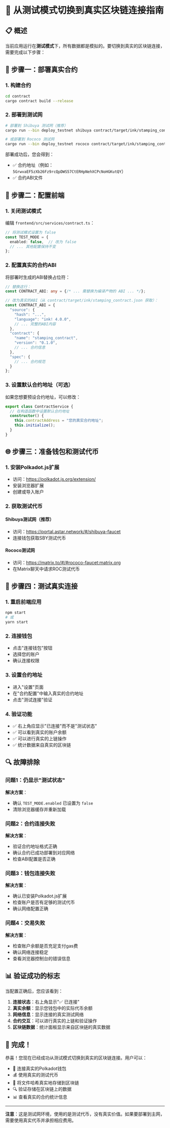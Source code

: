 # 🔗 从测试模式切换到真实区块链连接指南

## 📋 概述

当前应用运行在**测试模式**下，所有数据都是模拟的。要切换到真实的区块链连接，需要完成以下步骤：

## 🚀 步骤一：部署真实合约

### 1. 构建合约
```bash
cd contract
cargo contract build --release
```

### 2. 部署到测试网
```bash
# 部署到 Shibuya 测试网（推荐）
cargo run --bin deploy_testnet shibuya contract/target/ink/stamping_contract.wasm

# 或部署到 Rococo 测试网
cargo run --bin deploy_testnet rococo contract/target/ink/stamping_contract.wasm
```

部署成功后，您会得到：
- ✅ 合约地址（例如：`5GrwvaEF5zXb26Fz9rcQpDWS57CtERHpNehXCPcNoHGKutQY`）
- ✅ 合约ABI文件

## 🔧 步骤二：配置前端

### 1. 关闭测试模式

编辑 `frontend/src/services/contract.ts`：

```typescript
// 将测试模式设置为 false
const TEST_MODE = {
  enabled: false,  // 改为 false
  // ... 其他配置保持不变
};
```

### 2. 配置真实的合约ABI

将部署时生成的ABI替换占位符：

```typescript
// 替换这行：
const CONTRACT_ABI: any = {/* ... 需替换为编译产物的 ABI ... */};

// 改为真实的ABI（从 contract/target/ink/stamping_contract.json 获取）：
const CONTRACT_ABI = {
  "source": {
    "hash": "...",
    "language": "ink! 4.0.0",
    // ... 完整的ABI内容
  },
  "contract": {
    "name": "stamping_contract",
    "version": "0.1.0",
    // ... 合约信息
  },
  "spec": {
    // ... 合约规范
  }
};
```

### 3. 设置默认合约地址（可选）

如果您想要预设合约地址，可以修改：

```typescript
export class ContractService {
  // 在构造函数中设置默认合约地址
  constructor() {
    this.contractAddress = "您的真实合约地址";
    this.initialize();
  }
}
```

## 🌐 步骤三：准备钱包和测试代币

### 1. 安装Polkadot.js扩展
- 访问：https://polkadot.js.org/extension/
- 安装浏览器扩展
- 创建或导入账户

### 2. 获取测试代币

#### Shibuya测试网（推荐）
- 访问：https://portal.astar.network/#/shibuya-faucet
- 连接钱包获取SBY测试代币

#### Rococo测试网
- 访问：https://matrix.to/#/#rococo-faucet:matrix.org
- 在Matrix聊天中请求ROC测试代币

## 🔄 步骤四：测试真实连接

### 1. 重启前端应用
```bash
npm start
# 或
yarn start
```

### 2. 连接钱包
- 点击"连接钱包"按钮
- 选择您的账户
- 确认连接权限

### 3. 设置合约地址
- 进入"设置"页面
- 在"合约配置"中输入真实的合约地址
- 点击"测试连接"验证

### 4. 验证功能
- ✅ 右上角应显示"已连接"而不是"测试状态"
- ✅ 可以看到真实的账户余额
- ✅ 可以进行真实的上链操作
- ✅ 统计数据来自真实的区块链

## 🔍 故障排除

### 问题1：仍显示"测试状态"
**解决方案**：
- 确认 `TEST_MODE.enabled` 已设置为 `false`
- 清除浏览器缓存并重新加载

### 问题2：合约连接失败
**解决方案**：
- 验证合约地址格式正确
- 确认合约已成功部署到对应网络
- 检查ABI配置是否正确

### 问题3：钱包连接失败
**解决方案**：
- 确认已安装Polkadot.js扩展
- 检查账户是否有足够的测试代币
- 确认网络配置正确

### 问题4：交易失败
**解决方案**：
- 检查账户余额是否充足支付gas费
- 确认网络连接稳定
- 查看浏览器控制台的错误信息

## 📊 验证成功的标志

当配置正确后，您应该看到：

1. **连接状态**：右上角显示"✅ 已连接"
2. **真实余额**：显示您钱包中的实际代币余额
3. **网络信息**：显示连接的真实测试网络
4. **合约交互**：可以进行真实的上链和验证操作
5. **区块链数据**：统计面板显示来自区块链的真实数据

## 🎉 完成！

恭喜！您现在已经成功从测试模式切换到真实的区块链连接。用户可以：

- 🔗 连接真实的Polkadot钱包
- 💰 使用真实的测试代币
- 📝 将文件哈希真实地存储到区块链
- 🔍 验证存储在区块链上的数据
- 📊 查看真实的合约统计信息

---

**注意**：这是测试网环境，使用的是测试代币，没有真实价值。如果要部署到主网，需要使用真实代币并承担相应费用。
